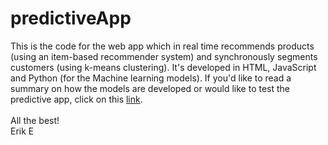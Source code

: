 # predictiveApp
This is the code for the web app which in real time recommends products (using an item-based recommender system) and synchronously segments customers (using k-means clustering). 
It's developed in HTML, JavaScript and Python (for the Machine learning models).
If you'd like to read a summary on how the models are developed or would like to test the predictive app, click on this <a href="http://doubleee.pythonanywhere.com/predictiveApp" target="_blank">link</a>.<br>  
All the best!<br>
Erik E
